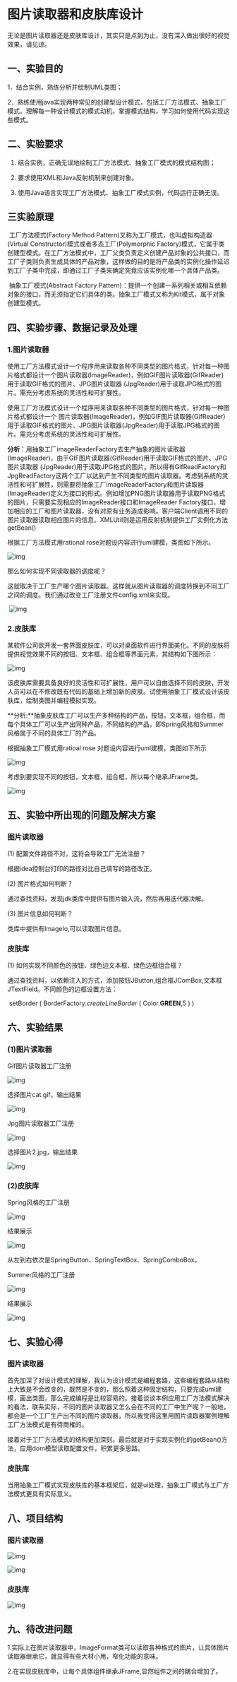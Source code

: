# 图片读取器和皮肤库设计

无论是图片读取器还是皮肤库设计，其实只是点到为止，没有深入做出很好的视觉效果，请见谅。

## 一、实验目的

1．结合实例，熟练分析并绘制UML类图；

2．熟练使用java实现两种常见的创建型设计模式，包括工厂方法模式、抽象工厂模式。理解每一种设计模式的模式动机，掌握模式结构，学习如何使用代码实现这些模式。

## 二、实验要求

1. 结合实例，正确无误地绘制工厂方法模式、抽象工厂模式的模式结构图；

2. 要求使用XML和Java反射机制来创建对象。
3. 使用Java语言实现工厂方法模式、抽象工厂模式实例，代码运行正确无误。

## 三实验原理

​		工厂方法模式(Factory Method Pattern)又称为工厂模式，也叫虚拟构造器(Virtual Constructor)模式或者多态工厂(Polymorphic Factory)模式，它属于类创建型模式。在工厂方法模式中，工厂父类负责定义创建产品对象的公共接口，而工厂子类则负责生成具体的产品对象，这样做的目的是将产品类的实例化操作延迟到工厂子类中完成，即通过工厂子类来确定究竟应该实例化哪一个具体产品类。

 

​		抽象工厂模式(Abstract Factory Pattern)：提供一个创建一系列相关或相互依赖对象的接口，而无须指定它们具体的类。抽象工厂模式又称为Kit模式，属于对象创建型模式。

 

## 四、实验步骤、数据记录及处理

### 1.**图片读取器**

​		使用工厂方法模式设计一个程序用来读取各种不同类型的图片格式，针对每一种图片格式都设计一个图片读取器(ImageReader)，例如GIF图片读取器(GifReader)用于读取GIF格式的图片、JPG图片读取器	(JpgReader)用于读取JPG格式的图片。需充分考虑系统的灵活性和可扩展性。

使用工厂方法模式设计一个程序用来读取各种不同类型的图片格式，针对每一种图片格式都设计一个	图片读取器(ImageReader)，例如GIF图片读取器(GifReader)用于读取GIF格式的图片、JPG图片读取器(JpgReader)用于读取JPG格式的图片。需充分考虑系统的灵活性和可扩展性。

​		**分析**：用抽象工厂imageReaderFactory去生产抽象的图片读取器(ImageReader)，由于GIF图片读取器(GifReader)用于读取GIF格式的图片、JPG图片读取器	(JpgReader)用于读取JPG格式的图片。所以得有GifReadFactory和JpgReadFactory这两个工厂以达到产生不同类型的图片读取器。考虑到系统的灵活性和可扩展性，则需要将抽象工厂imageReaderFactory和图片读取器(ImageReader)定义为接口的形式。例如增加PNG图片读取器用于读取PNG格式的图片，只需要实现相应的ImageReader接口和ImageReader Factory接口，增加相应的工厂和图片读取器，没有对原有业务造成影响。客户端Client调用不同的图片读取器读取相应图片的信息。XMLUtil则是运用反射机制提供工厂实例化方法getBean()

根据工厂方法模式用rational rose对题设内容进行uml建模，类图如下所示。

 

![img](file:///C:\Users\dell\AppData\Local\Temp\ksohtml16760\wps1.jpg)  

 

那么如何实现不同读取器的调度呢？

这就取决于工厂生产哪个图片读取器。这样就从图片读取器的调度转换到不同工厂之间的调度。我们通过改变工厂注册文件config.xml来实现。

​          ![img](file:///C:\Users\dell\AppData\Local\Temp\ksohtml16760\wps2.jpg)

 

### 2.皮肤库

某软件公司欲开发一套界面皮肤库，可以对桌面软件进行界面美化。不同的皮肤将提供视觉效果不同的按钮、文本框、组合框等界面元素，其结构如下图所示：

![img](file:///C:\Users\dell\AppData\Local\Temp\ksohtml16760\wps3.png)

该皮肤库需要具备良好的灵活性和可扩展性，用户可以自由选择不同的皮肤，开发人员可以在不修改既有代码的基础上增加新的皮肤。试使用抽象工厂模式设计该皮肤库，绘制类图并编程模拟实现。

​	**分析:**抽象皮肤库工厂可以生产多种结构的产品，按钮，文本框，组合框，而每个具体工厂可以生产出同种产品，不同结构的产品，即Spring风格和Summer风格属于不同的具体工厂的产品。

根据抽象工厂模式用ratioal rose 对题设内容进行uml建模，类图如下所示

 

![img](file:///C:\Users\dell\AppData\Local\Temp\ksohtml16760\wps4.jpg) 

 

 

 考虑到要实现不同的按钮，文本框，组合框，所以每个继承JFrame类。

 

![img](file:///C:\Users\dell\AppData\Local\Temp\ksohtml16760\wps5.jpg) 

 

 

## 五、实验中所出现的问题及解决方案

 

### 图片读取器

(1) 配置文件路径不对，这将会导致工厂无法注册？

根据idea控制台打印的路径对比自己填写的路径改正。

(2) 图片格式如何判断？

通过查找资料，发现jdk类库中提供有图片输入流，然后再用迭代器决解。

(3) 图片信息如何判断？

类库中提供有ImageIo,可以读取图片信息。

### 皮肤库

(1) 如何实现不同颜色的按钮、绿色边文本框、绿色边框组合框？

   通过查找资料，以依赖注入的方式，添加按钮JButton,组合框JComBox,文本框JTextField。不同颜色的边框设置方法：

​	setBorder ( BorderFactory.*createLineBorder* ( Color.**GREEN**,5 ) )

 

## 六、实验结果

### (1)图片读取器

Gif图片读取器工厂注册

![img](file:///C:\Users\dell\AppData\Local\Temp\ksohtml16760\wps6.jpg) 

选择图片cat.gif，输出结果

   ![img](file:///C:\Users\dell\AppData\Local\Temp\ksohtml16760\wps7.jpg)

Jpg图片读取器工厂注册

![img](file:///C:\Users\dell\AppData\Local\Temp\ksohtml16760\wps8.jpg) 

选择图片2.jpg，输出结果

![img](file:///C:\Users\dell\AppData\Local\Temp\ksohtml16760\wps9.jpg) 

### (2)皮肤库

  Spring风格的工厂注册

![img](file:///C:\Users\dell\AppData\Local\Temp\ksohtml16760\wps10.jpg) 

结果展示

![img](file:///C:\Users\dell\AppData\Local\Temp\ksohtml16760\wps11.jpg) 

从左到右依次是SpringButton、SpringTextBox、SpringComboBox。

 

Summer风格的工厂注册

![img](file:///C:\Users\dell\AppData\Local\Temp\ksohtml16760\wps12.jpg) 

 

结果展示

![img](file:///C:\Users\dell\AppData\Local\Temp\ksohtml16760\wps13.jpg) 

## 七、实验心得

### 图片读取器

 首先加深了对设计模式的理解，我认为设计模式是编程套路，这些编程套路从结构上大致是不会改变的，既然是不变的，那么照着这种固定结构，只要完成uml建模，画出类图，那么完成编程是比较容易的。接着谈谈本例应用工厂方法模式解决的看法，联系实际，不同的图片读取器又怎么会在不同的工厂中生产呢？一般地，都会是一个工厂生产出不同的图片读取器，所以我觉得这里用图片读取器案例理解工厂方法模式是有待商榷的。

接着对于工厂方法模式的结构更加深刻。最后就是对于实现实例化的getBean()方法，应用dom模型读取配置文件，积累更多思路。

 

### 皮肤库

当用抽象工厂模式实现皮肤库的基本框架后，就是ui处理，抽象工厂模式与工厂方法模式更具有实际意义。

 

## 八、项目结构

### 图片读取器

![img](file:///C:\Users\dell\AppData\Local\Temp\ksohtml16760\wps14.jpg) 

![img](file:///C:\Users\dell\AppData\Local\Temp\ksohtml16760\wps15.jpg) 

 

### 皮肤库

![img](file:///C:\Users\dell\AppData\Local\Temp\ksohtml16760\wps16.jpg) 

## 九、待改进问题

​	1.实际上在图片读取器中，ImageFormat类可以读取各种格式的图片，让具体图片读取器继承它，就显得有些大材小用，窄化功能的意味。

​	2.在实现皮肤库中，让每个具体组件继承JFrame,显然组件之间的耦合增加了。



